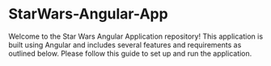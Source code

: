 # StarWars-Angular-App
Welcome to the Star Wars Angular Application repository! This application is built using Angular and includes several features and requirements as outlined below. Please follow this guide to set up and run the application.
